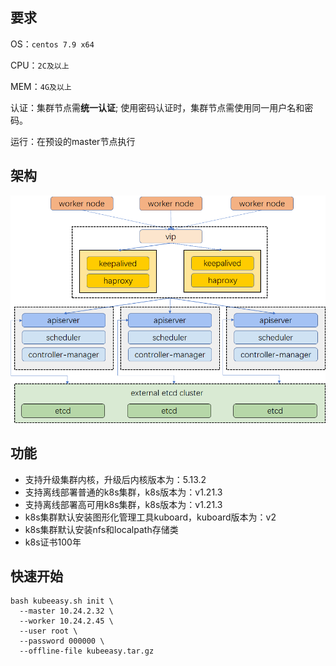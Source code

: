 ## 要求

OS：`centos 7.9 x64`

CPU：`2C及以上`

MEM：`4G及以上`

认证：集群节点需**统一认证**; 使用密码认证时，集群节点需使用同一用户名和密码。

运行：在预设的master节点执行

## 架构

![architecture-ha-k8s-cluster](https://raw.githubusercontent.com/kongyu666/kubeeasy/main/images/architecture-ha-k8s-cluster.png)

## 功能

- 支持升级集群内核，升级后内核版本为：5.13.2
- 支持离线部署普通的k8s集群，k8s版本为：v1.21.3
- 支持离线部署高可用k8s集群，k8s版本为：v1.21.3
- k8s集群默认安装图形化管理工具kuboard，kuboard版本为：v2
- k8s集群默认安装nfs和localpath存储类
- k8s证书100年

## 快速开始

```shell
bash kubeeasy.sh init \
  --master 10.24.2.32 \
  --worker 10.24.2.45 \
  --user root \
  --password 000000 \
  --offline-file kubeeasy.tar.gz
```

